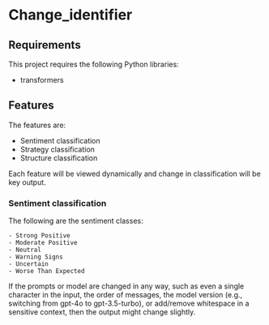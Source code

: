 # Change_identifier
## Requirements

This project requires the following Python libraries:

- transformers

## Features

The features are:

- Sentiment classification
- Strategy classification
- Structure classification

Each feature will be viewed dynamically and change in classification will be key output. 

### Sentiment classification

The following are the sentiment classes:

    - Strong Positive
    - Moderate Positive
    - Neutral
    - Warning Signs
    - Uncertain
    - Worse Than Expected

If the prompts or model are changed in any way, such as even a single character in the input, the order of messages, the model version (e.g., switching from gpt-4o to gpt-3.5-turbo), or add/remove whitespace in a sensitive context, then the output might change slightly.